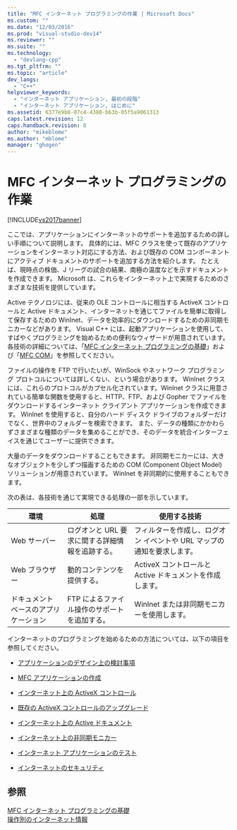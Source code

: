 ```yaml
---
title: "MFC インターネット プログラミングの作業 | Microsoft Docs"
ms.custom: ""
ms.date: "12/03/2016"
ms.prod: "visual-studio-dev14"
ms.reviewer: ""
ms.suite: ""
ms.technology: 
  - "devlang-cpp"
ms.tgt_pltfrm: ""
ms.topic: "article"
dev_langs: 
  - "C++"
helpviewer_keywords: 
  - "インターネット アプリケーション, 最初の段階"
  - "インターネット アプリケーション, はじめに"
ms.assetid: 6377e9b8-07c4-4380-b63b-05f5a9061313
caps.latest.revision: 12
caps.handback.revision: 8
author: "mikeblome"
ms.author: "mblome"
manager: "ghogen"
---
```

# MFC インターネット プログラミングの作業
[!INCLUDE[vs2017banner](../assembler/inline/includes/vs2017banner.md)]

ここでは、アプリケーションにインターネットのサポートを追加するための詳しい手順について説明します。  具体的には、MFC クラスを使って既存のアプリケーションをインターネット対応にする方法、および既存の  COM コンポーネントにアクティブ ドキュメントのサポートを追加する方法を紹介します。  たとえば、現時点の株価、J リーグの試合の結果、南極の温度などを示すドキュメントを作成できます。  Microsoft は、これらをインターネット上で実現するためのさまざまな技術を提供しています。  
  
 Active テクノロジには、従来の OLE コントロールに相当する ActiveX コントロールと Active ドキュメント、インターネットを通じてファイルを簡単に取得して保存するための WinInet、データを効率的にダウンロードするための非同期モニカーなどがあります。  Visual C\+\+ には、起動アプリケーションを使用して、すばやくプログラミングを始めるための便利なウィザードが用意されています。  各技術の詳細については、「[MFC インターネット プログラミングの基礎](../mfc/mfc-internet-programming-basics.md)」および「[MFC COM](../mfc/mfc-com.md)」を参照してください。  
  
 ファイルの操作を FTP で行いたいが、WinSock やネットワーク プログラミング プロトコルについては詳しくない、という場合があります。  WinInet クラスには、これらのプロトコルがカプセル化されています。WinInet クラスに用意されている簡単な関数を使用すると、HTTP、FTP、および Gopher でファイルをダウンロードするインターネット クライアント アプリケーションを作成できます。  WinInet を使用すると、自分のハード ディスク ドライブのフォルダーだけでなく、世界中のフォルダーを検索できます。  また、データの種類にかかわらずさまざまな種類のデータを集めることができ、そのデータを統合インターフェイスを通じてユーザーに提供できます。  
  
 大量のデータをダウンロードすることもできます。  非同期モニカーには、大きなオブジェクトを少しずつ描画するための COM \(Component Object Model\) ソリューションが用意されています。  WinInet を非同期的に使用することもできます。  
  
 次の表は、各技術を通じて実現できる処理の一部を示しています。  
  
|環境|処理|使用する技術|  
|--------|--------|------------|  
|Web サーバー|ログオンと URL 要求に関する詳細情報を追跡する。|フィルターを作成し、ログオン イベントや URL マップの通知を要求します。|  
|Web ブラウザー|動的コンテンツを提供する。|ActiveX コントロールと Active ドキュメントを作成します。|  
|ドキュメント ベースのアプリケーション|FTP によるファイル操作のサポートを追加する。|WinInet または非同期モニカーを使用します。|  
  
 インターネットのプログラミングを始めるための方法については、以下の項目を参照してください。  
  
-   [アプリケーションのデザイン上の検討事項](../mfc/application-design-choices.md)  
  
-   [MFC アプリケーションの作成](../mfc/writing-mfc-applications.md)  
  
-   [インターネット上の ActiveX コントロール](../mfc/activex-controls-on-the-internet.md)  
  
-   [既存の ActiveX コントロールのアップグレード](../Topic/Upgrading%20an%20Existing%20ActiveX%20Control.md)  
  
-   [インターネット上の Active ドキュメント](../Topic/Active%20Documents%20on%20the%20Internet.md)  
  
-   [インターネット上の非同期モニカー](../mfc/asynchronous-monikers-on-the-internet.md)  
  
-   [インターネット アプリケーションのテスト](../mfc/testing-internet-applications.md)  
  
-   [インターネットのセキュリティ](../Topic/Internet%20Security%20\(C++\).md)  
  
## 参照  
 [MFC インターネット プログラミングの基礎](../mfc/mfc-internet-programming-basics.md)   
 [操作別のインターネット情報](../mfc/internet-information-by-task.md)